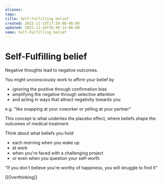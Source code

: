 ```yaml
---
aliases: 
tags: 
title: Self-Fulfilling belief
created: 2022-11-15T17:59:08-06:00
updated: 2022-11-16T16:49:14-06:00
name: Self-Fulfilling belief
---
```

# Self-Fulfilling belief

Negative thoughts lead to negative outcomes.

You might unconsciously work to affirm your belief by 

- ignoring the positive through confirmation bias 
- amplifying the negative through selective attention
- and acting in ways that attract negativity towards you

e.g. "like snapping at your coworker or yelling at your partner"

This concept is what underlies the placebo effect, where beliefs shape the outcomes of medical treatment.

Think about what beliefs you hold 

- each morning when you wake up
- at work
- when you're faced with a challenging project
- or even when you question your self-worth

"If you don't believe you're worthy of happiness, you will struggle to find it"

[[Overthinking]]
